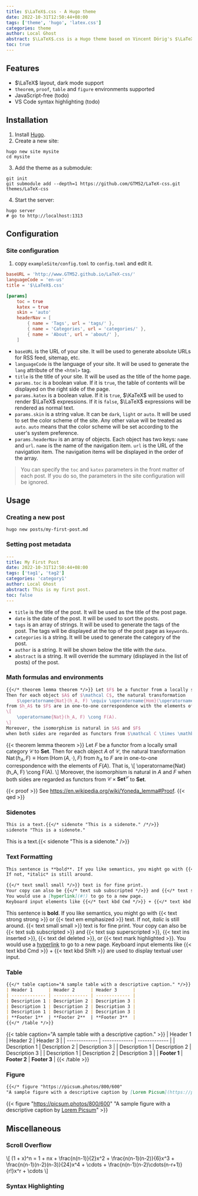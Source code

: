 ```yaml
---
title: $\LaTeX$.css - A Hugo theme
date: 2022-10-31T12:50:44+08:00
tags: ['theme', 'hugo', 'latex.css']
categories: theme
author: Local Ghost
abstract: $\LaTeX$.css is a Hugo theme based on Vincent Dörig's $\LaTeX$.css and $\KaTeX$.
toc: true
---
```


## Features
*	$\LaTeX$ layout, dark mode support
*	`theorem`, `proof`, `table` and `figure` environments supported
*	JavaScript-free (todo)
*	VS Code syntax highlighting (todo)

## Installation

1. Install [Hugo](https://gohugo.io/getting-started/installing/).
2. Create a new site:
```shell
hugo new site mysite
cd mysite
```
3. Add the theme as a submodule:
```shell
git init
git submodule add --depth=1 https://github.com/GTM52/LaTeX-css.git themes/LaTeX-css
```
4.	Start the server:
```shell
hugo server
# go to http://localhost:1313
```

## Configuration

### Site configuration

1.	copy `exampleSite/config.toml` to `config.toml` and edit it.

```toml
baseURL = 'http://www.GTM52.github.io/LaTeX-css/'
languageCode = 'en-us'
title = '$\LaTeX$.css'

[params]
	toc = true
	katex = true
	skin = 'auto'
	headerNav = [
		{ name = 'Tags', url = 'tags/' },
		{ name = 'Categories', url = 'categories/' },
		{ name = 'About', url = 'about/' },
	]
```

*	`baseURL` is the URL of your site. It will be used to generate absolute URLs for RSS feed, sitemap, etc.
*	`languageCode` is the language of your site. It will be used to generate the `lang` attribute of the `<html>` tag.
*	`title` is the title of your site. It will be used as the title of the home page.
*	`params.toc` is a boolean value. If it is `true`, the table of contents will be displayed on the right side of the page.
*	`params.katex` is a boolean value. If it is `true`, $\KaTeX$ will be used to render $\LaTeX$ expressions. If it is `false`, $\LaTeX$ expressions will be rendered as normal text.
*	`params.skin` is a string value. It can be `dark`, `light` or `auto`. It will be used to set the color scheme of the site. Any other value will be treated as `auto`. `auto` means that the color scheme will be set according to the user's system preference.
*	`params.headerNav` is an array of objects. Each object has two keys: `name` and `url`. `name` is the name of the navigation item. `url` is the URL of the navigation item. The navigation items will be displayed in the order of the array.

> You can specify the `toc` and `katex` parameters in the front matter of each post. If you do so, the parameters in the site configuration will be ignored.

## Usage

### Creating a new post

```shell
hugo new posts/my-first-post.md
```

### Setting post metadata

```yaml
---
title: My First Post
date: 2022-10-31T12:50:44+08:00
tags: ['tag1', 'tag2']
categories: 'category1'
author: Local Ghost
abstract: This is my first post.
toc: false
---
```

*	`title` is the title of the post. It will be used as the title of the post page.
*	`date` is the date of the post. It will be used to sort the posts.
*	`tags` is an array of strings. It will be used to generate the tags of the post. The tags will be displayed at the top of the post page as `keywords`.
*	`categories` is a string. It will be used to generate the category of the post.
*	`author` is a string. It will be shown below the title with the `date`.
*	`abstract` is a string. It will override the summary (displayed in the list of posts) of the post.

### Math formulas and environments

```latex
{{</* theorem lemma theorem */>}} Let $F$ be a functor from a locally small category $\mathcal C$ to $\mathbf{Set}$. 
Then for each object $A$ of $\mathcal C$, the natural transformation
	$\operatorname{Nat}(h_A, F) \equiv \operatorname{Hom}(\operatorname{Hom}(A, \cdot), F)$
from $h_A$ to $F$ are in one-to-one correspondence with the elements of $F(A)$. That is,
\[
	\operatorname{Nat}(h_A, F) \cong F(A).
\]
Moreover, the isomorphism is natural in $A$ and $F$ 
when both sides are regarded as functors from $\mathcal C \times \mathbf{Set}^{\mathcal C}$ to $\mathbf{Set}$.
```

{{< theorem lemma theorem >}} Let $F$ be a functor from a locally small category $\mathcal C$ to $\mathbf{Set}$. 
Then for each object $A$ of $\mathcal C$, the natural transformation $\operatorname{Nat}(h_A, F) \equiv \operatorname{Hom}(\operatorname{Hom}(A, \cdot), F)$ from $h_A$ to $F$ are in one-to-one correspondence with the elements of $F(A)$. That is,
\\[
	\operatorname{Nat}(h_A, F) \cong F(A).
\\]
Moreover, the isomorphism is natural in $A$ and $F$ when both sides are regarded as functors from $\mathcal C \times \mathbf{Set}^{\mathcal C}$ to $\mathbf{Set}$.

{{< proof >}}
See https://en.wikipedia.org/wiki/Yoneda_lemma#Proof.
{{< qed >}}

### Sidenotes

```md
This is a text.{{</* sidenote "This is a sidenote." /*/>}}
sidenote "This is a sidenote."
```
This is a text.{{< sidenote "This is a sidenote." />}} 

### Text Formatting

```md
This sentence is **bold**. If you like semantics, you might go with {{</* text strong strong */>}}  or {{</* text em emphasized */>}} text. 
If not, *italic* is still around. 

{{</* text small small */>}} text is for fine print. 
Your copy can also be {{</* text sub subscripted */>}} and {{</* text sup superscripted */>}}, {{</* text ins inserted */>}}, {{</* text del deleted */>}}, or {{</* text mark highlighted */>}}. 
You would use a [hyperlink](#!) to go to a new page. 
Keyboard input elements like {{</* text kbd Cmd */>}} + {{</* text kbd Shift */>}} are used to display textual user input.
```

This sentence is **bold**. If you like semantics, you might go with {{< text strong strong >}}  or {{< text em emphasized >}} text. If not, *italic* is still around. 
{{< text small small >}} text is for fine print. Your copy can also be {{< text sub subscripted >}} and {{< text sup superscripted >}}, {{< text ins inserted >}}, {{< text del deleted >}}, or {{< text mark highlighted >}}. You would use a [hyperlink](#!) to go to a new page. Keyboard input elements like {{< text kbd Cmd >}} + {{< text kbd Shift >}} are used to display textual user input.

### Table

```md
{{</* table caption="A sample table with a descriptive caption." */>}}
| Header 1      | Header 2      | Header 3      |
| ------------- | ------------- | ------------- |
| Description 1 | Description 2 | Description 3 |
| Description 1 | Description 2 | Description 3 |
| Description 1 | Description 2 | Description 3 |
| **Footer 1**  | **Footer 2**  | **Footer 3**  |
{{</* /table */>}}
```

{{< table caption="A sample table with a descriptive caption." >}}
| Header 1      | Header 2      | Header 3      |
| ------------- | ------------- | ------------- |
| Description 1 | Description 2 | Description 3 |
| Description 1 | Description 2 | Description 3 |
| Description 1 | Description 2 | Description 3 |
| **Footer 1**  | **Footer 2**  | **Footer 3**  |
{{< /table >}}

### Figure

```md
{{</* figure "https://picsum.photos/800/600" 
"A sample figure with a descriptive caption by [Lorem Picsum](https://picsum.photos/)" */>}}
```

{{< figure "https://picsum.photos/800/600" 
"A sample figure with a descriptive caption by [Lorem Picsum](https://picsum.photos/)" >}}

## Miscellaneous
### Scroll Overflow

\\[
(1 + x)^n = 1 + nx + \frac{n(n-1)}{2}x^2 + \frac{n(n-1)(n-2)}{6}x^3 + \frac{n(n-1)(n-2)(n-3)}{24}x^4 + \cdots + \frac{n(n-1)(n-2)\cdots(n-r+1)}{r!}x^r + \cdots
\\]

### Syntax Highlighting

<!-- todo -->